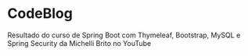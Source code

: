 # CodeBlog
Resultado do curso de Spring Boot com Thymeleaf, Bootstrap, MySQL e Spring Security da Michelli Brito no YouTube
